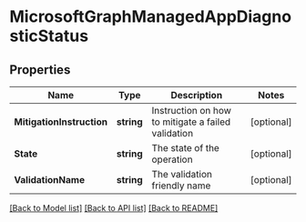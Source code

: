 # MicrosoftGraphManagedAppDiagnosticStatus

## Properties

Name | Type | Description | Notes
------------ | ------------- | ------------- | -------------
**MitigationInstruction** | **string** | Instruction on how to mitigate a failed validation | [optional] 
**State** | **string** | The state of the operation | [optional] 
**ValidationName** | **string** | The validation friendly name | [optional] 

[[Back to Model list]](../README.md#documentation-for-models) [[Back to API list]](../README.md#documentation-for-api-endpoints) [[Back to README]](../README.md)


